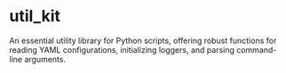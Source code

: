 # util_kit
An essential utility library for Python scripts, offering robust functions for reading YAML configurations, initializing loggers, and parsing command-line arguments.
